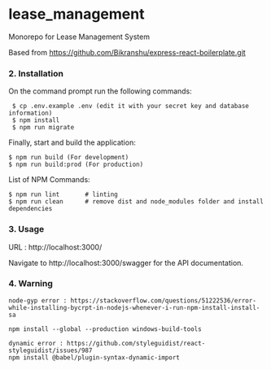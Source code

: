 # lease_management
Monorepo for Lease Management System

Based from https://github.com/Bikranshu/express-react-boilerplate.git

### 2. Installation

On the command prompt run the following commands:

``` 
 $ cp .env.example .env (edit it with your secret key and database information)
 $ npm install
 $ npm run migrate
 ```
 Finally, start and build the application:
 
 ```
 $ npm run build (For development)
 $ npm run build:prod (For production)
```

List of NPM Commands:
 
  ```
  $ npm run lint       # linting
  $ npm run clean      # remove dist and node_modules folder and install dependencies
 ```

### 3. Usage

URL : http://localhost:3000/

Navigate to http://localhost:3000/swagger for the API documentation.

### 4. Warning
```
node-gyp error : https://stackoverflow.com/questions/51222536/error-while-installing-bycrpt-in-nodejs-whenever-i-run-npm-install-install-sa

npm install --global --production windows-build-tools
```

```
dynamic error : https://github.com/styleguidist/react-styleguidist/issues/987
npm install @babel/plugin-syntax-dynamic-import
```